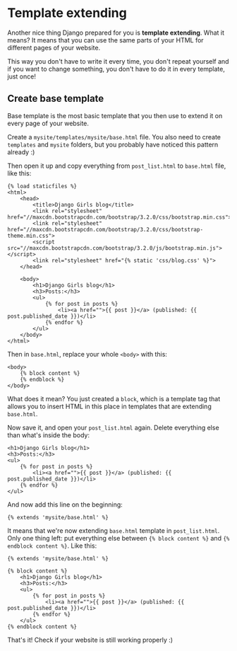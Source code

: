 # Template extending

Another nice thing Django prepared for you is __template extending__. What it means? It means that you can use the same parts of your HTML for different pages of your website.

This way you don't have to write it every time, you don't repeat yourself and if you want to change something, you don't have to do it in every template, just once!

## Create base template

Base template is the most basic template that you then use to extend it on every page of your website.

Create a `mysite/templates/mysite/base.html` file. You also need to create `templates` and `mysite` folders, but you probably have noticed this pattern already :)

Then open it up and copy everything from `post_list.html` to `base.html` file, like this:

    {% load staticfiles %}
    <html>
        <head>
            <title>Django Girls blog</title>
            <link rel="stylesheet" href="//maxcdn.bootstrapcdn.com/bootstrap/3.2.0/css/bootstrap.min.css">
            <link rel="stylesheet" href="//maxcdn.bootstrapcdn.com/bootstrap/3.2.0/css/bootstrap-theme.min.css">
            <script src="//maxcdn.bootstrapcdn.com/bootstrap/3.2.0/js/bootstrap.min.js"></script>
            <link rel="stylesheet" href="{% static 'css/blog.css' %}">
        </head>

        <body>
            <h1>Django Girls blog</h1>
            <h3>Posts:</h3>
            <ul>
                {% for post in posts %}
                    <li><a href="">{{ post }}</a> (published: {{ post.published_date }})</li>
                {% endfor %}
            </ul>
        </body>
    </html>

Then in `base.html`, replace your whole `<body>` with this:

    <body>
        {% block content %}
        {% endblock %}
    </body>

What does it mean? You just created a `block`, which is a template tag that allows you to insert HTML in this place in templates that are extending `base.html`.

Now save it, and open your `post_list.html` again. Delete everything else than what's inside the body:

    <h1>Django Girls blog</h1>
    <h3>Posts:</h3>
    <ul>
        {% for post in posts %}
            <li><a href="">{{ post }}</a> (published: {{ post.published_date }})</li>
        {% endfor %}
    </ul>

And now add this line on the beginning:

    {% extends 'mysite/base.html' %}

It means that we're now extending `base.html` template in `post_list.html`. Only one thing left: put everything else between `{% block content %}` and `{% endblock content %}`. Like this:

    {% extends 'mysite/base.html' %}

    {% block content %}
        <h1>Django Girls blog</h1>
        <h3>Posts:</h3>
        <ul>
            {% for post in posts %}
                <li><a href="">{{ post }}</a> (published: {{ post.published_date }})</li>
            {% endfor %}
        </ul>
    {% endblock content %}

That's it! Check if your website is still working properly :)



